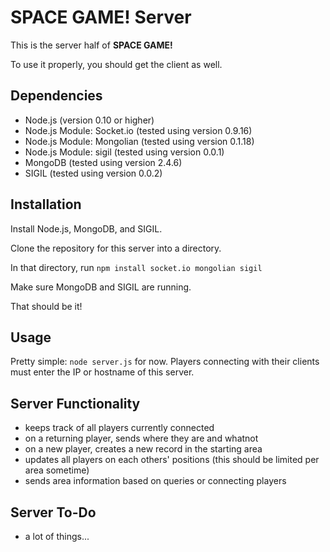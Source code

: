# SPACE GAME! Server

This is the server half of **SPACE GAME!**

To use it properly, you should get the client as well.

## Dependencies

- Node.js (version 0.10 or higher)
- Node.js Module: Socket.io (tested using version 0.9.16)
- Node.js Module: Mongolian (tested using version 0.1.18)
- Node.js Module: sigil (tested using version 0.0.1)
- MongoDB (tested using version 2.4.6)
- SIGIL (tested using version 0.0.2)

## Installation

Install Node.js, MongoDB, and SIGIL.

Clone the repository for this server into a directory.

In that directory, run `npm install socket.io mongolian sigil`

Make sure MongoDB and SIGIL are running.

That should be it!

## Usage

Pretty simple: `node server.js` for now. Players connecting with their clients must enter the IP or hostname of this server.

## Server Functionality

- keeps track of all players currently connected
- on a returning player, sends where they are and whatnot
- on a new player, creates a new record in the starting area
- updates all players on each others' positions (this should be limited per area sometime)
- sends area information based on queries or connecting players

## Server To-Do

- a lot of things...
